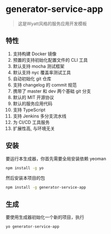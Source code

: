 # generator-service-app 

> 这是Wyatt风格的服务应用开发模板


## 特性

1. 支持构建 Docker 镜像
2. 预置的支持初始化配置文件的 CLI 工具
3. 默认支持 mocha 测试框架
4. 默认支持 nyc 覆盖率测试工具
5. 自动初始化 git 仓库
6. 支持 changelog 的 commit 规范
7. 携带了 master 和 dev 两个基础 git 分支
8. 默认的 MIT 开源协议
9. 默认的服务应用代码
10. 支持 TypeScript 
11. 支持 Jenkins 多分支流水线
12. 为 CI/CD 工具服务
13. 扩展性高, 与环境无关

## 安装


要运行本生成器，你首先需要全局安装依赖 yeoman
```bash
npm install -g yo
```

然后安装本项目的包
```bash
npm install -g generator-service-app
```

## 生成

要使用生成器初始化一个新的项目，执行
```bash
yo generator-service-app
```

